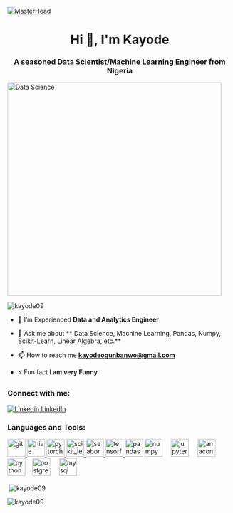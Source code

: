 [![MasterHead](https://jeppbautista.files.wordpress.com/2019/03/nural-network-banner.gif)](https://kayode09.io)

<h1 align="center">Hi 👋, I'm Kayode </h1>
<h3 align="center">A seasoned Data Scientist/Machine Learning Engineer from Nigeria</h3>
<img align="rigth" alt="Data Science" width="480" src="https://imarticus.org/blog/wp-content/uploads/2020/09/rt.gif">

<p align="left"> <img src="https://komarev.com/ghpvc/?username=kayode09&label=Profile%20views&color=0e75b6&style=flat" alt="kayode09" /> </p>

- 🌱 I’m Experienced **Data and Analytics Engineer**

- 💬 Ask me about ** Data Science, Machine Learning, Pandas, Numpy, Scikit-Learn, Linear Algebra, etc.**

- 📫 How to reach me **kayodeogunbanwo@gmail.com**

- ⚡ Fun fact **I am very Funny**

<h3 align="left">Connect with me:</h3>
<p align="left">

</p>

[![Linkedin](https://i.stack.imgur.com/gVE0j.png) LinkedIn](https://www.linkedin.com/in/kayode-ogunbanwo-1042551a4/)

<h3 align="left">Languages and Tools:</h3>
<p align="left"> <a href="https://git-scm.com/" target="_blank" rel="noreferrer"> <img src="https://www.vectorlogo.zone/logos/git-scm/git-scm-icon.svg" alt="git" width="40" height="40"/> </a> <a href="https://hive.apache.org/" target="_blank" rel="noreferrer"> <img src="https://www.vectorlogo.zone/logos/apache_hive/apache_hive-icon.svg" alt="hive" width="40" height="40"/> </a> </a> <a href="https://pytorch.org/" target="_blank" rel="noreferrer"> <img src="https://www.vectorlogo.zone/logos/pytorch/pytorch-icon.svg" alt="pytorch" width="40" height="40"/> </a> <a href="https://scikit-learn.org/" target="_blank" rel="noreferrer"> <img src="https://upload.wikimedia.org/wikipedia/commons/0/05/Scikit_learn_logo_small.svg" alt="scikit_learn" width="40" height="40"/> </a> <a href="https://seaborn.pydata.org/" target="_blank" rel="noreferrer"> <img src="https://seaborn.pydata.org/_images/logo-mark-lightbg.svg" alt="seaborn" width="40" height="40"/> </a> <a href="https://www.tensorflow.org" target="_blank" rel="noreferrer"> <img src="https://www.vectorlogo.zone/logos/tensorflow/tensorflow-icon.svg" alt="tensorflow" width="40" height="40"/> </a>   <img src="https://cdn.jsdelivr.net/gh/devicons/devicon/icons/pandas/pandas-original.svg" height="40" alt="pandas logo"  />
 <img src="https://cdn.jsdelivr.net/gh/devicons/devicon/icons/numpy/numpy-original.svg" height="40" alt="numpy logo"  />
  <img width="12" />
<img src="https://cdn.jsdelivr.net/gh/devicons/devicon/icons/jupyter/jupyter-original.svg" height="40" alt="jupyter logo"  />
  <img width="12" />   <img src="https://cdn.jsdelivr.net/gh/devicons/devicon/icons/anaconda/anaconda-original.svg" height="40" alt="anaconda logo"  />
  <img width="12" /><img src="https://cdn.jsdelivr.net/gh/devicons/devicon/icons/python/python-original.svg" height="40" alt="python logo"  />
  <img width="12" /><img src="https://cdn.jsdelivr.net/gh/devicons/devicon/icons/postgresql/postgresql-original.svg" height="40" alt="postgresql logo"  />
  <img width="12" />  <img src="https://cdn.jsdelivr.net/gh/devicons/devicon/icons/mysql/mysql-original.svg" height="40" alt="mysql logo"  />

  
 
 </p>


<p>&nbsp;<img align="center" src="https://github-readme-stats.vercel.app/api?username=kayode09&show_icons=true&locale=en" alt="kayode09" /></p>

<p><img align="center" src="https://github-readme-streak-stats.herokuapp.com/?user=kayode09&" alt="kayode09" /></p>


